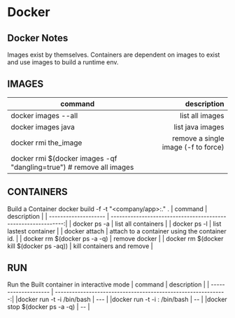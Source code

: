 
# Docker

## Docker Notes
Images exist by themselves.
Containers are dependent on images to exist and use images to build a runtime env.

## IMAGES
|  command             |          description                                          |
| -------------------- | -------------------------------------------------------------:|
|docker images --all   | list all images |
|docker images java    | list java images |
|docker rmi the_image  | remove a single image (-f to force) |
|docker rmi $(docker images -qf "dangling=true") # remove all images |


## CONTAINERS
Build a Container
docker build -f <file> -t "<company/app>:<ver><minor>.<patch>" .
|  command             |          description                                          |
| -------------------- | -------------------------------------------------------------:|
| docker ps -a         |  list all containers |
| docker ps -l         |  list lastest container  | 
| docker attach <container>  | attach to a container using the container id. |
| docker rm $(docker ps -a -q) | remove docker  |
| docker rm $(docker kill $(docker ps -aq))  | kill containers and remove |
  

## RUN
Run the Built container in interactive mode
|  command             |          description                                          |
| -------------------- | -------------------------------------------------------------:|
|docker run -t -i <container> /bin/bash | --- |
|docker run -t -i <container>:<version> /bin/bash | -- |
|docker stop $(docker ps -a -q) | -- |

